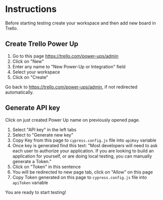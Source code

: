 # Instructions

Before starting testing create your workspace and then add new board in Trello.

## Create Trello Power Up
1. Go to this page https://trello.com/power-ups/admin
2. Click on "New"
3. Enter any name to "New Power-Up or Integration" field
4. Select your workspace
5. Click on "Create"

Go back to https://trello.com/power-ups/admin, if not redirected automatically.

## Generate API key
Click on just created Power Up name on previously opened page.

1. Select "API key" in the left tabs
2. Select to "Generate new key"
3. Copy Key from this page to `cypress.config.js` file into `apiKey` variable
4. Once key is generated find this text: "Most developers will need to ask each user to authorize  your application. If you are looking to build an application for yourself, or are doing local testing, you can manually generate a Token."
5. Click on "Token" in this sentence
6. You will be redirected to new page tab, click on "Allow" on this page
7. Copy Token generated on this page to `cypress.config.js` file into `apiToken` variable

You are ready to start testing!